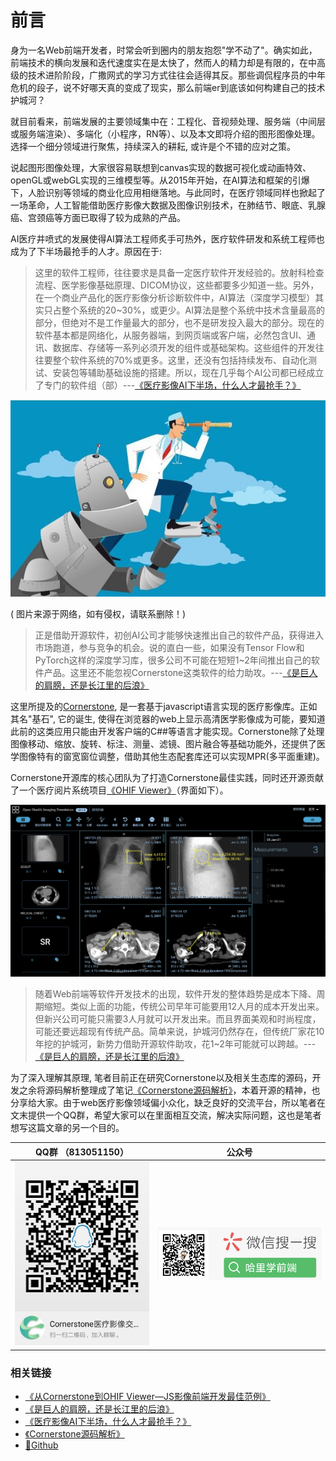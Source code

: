 # 前言

身为一名Web前端开发者，时常会听到圈内的朋友抱怨"学不动了"。确实如此，前端技术的横向发展和迭代速度实在是太快了，然而人的精力却是有限的，在中高级的技术进阶阶段，广撒网式的学习方式往往会适得其反。那些调侃程序员的中年危机的段子，说不好哪天真的变成了现实，那么前端er到底该如何构建自己的技术护城河？

就目前看来，前端发展的主要领域集中在：工程化、音视频处理、服务端（中间层或服务端渲染）、多端化（小程序，RN等）、以及本文即将介绍的图形图像处理。选择一个细分领域进行聚焦，持续深入的耕耘, 或许是个不错的应对之策。

说起图形图像处理，大家很容易联想到canvas实现的数据可视化或动画特效、openGL或webGL实现的三维模型等。从2015年开始，在AI算法和框架的引爆下，人脸识别等领域的商业化应用相继落地。与此同时，在医疗领域同样也掀起了一场革命，人工智能借助医疗影像大数据及图像识别技术，在肺结节、眼底、乳腺癌、宫颈癌等方面已取得了较为成熟的产品。

AI医疗井喷式的发展使得AI算法工程师炙手可热外，医疗软件研发和系统工程师也成为了下半场最抢手的人才。原因在于:

> 这里的软件工程师，往往要求是具备一定医疗软件开发经验的。放射科检查流程、医学影像基础原理、DICOM协议，这些都要多少知道一些。另外，在一个商业产品化的医疗影像分析诊断软件中，AI算法（深度学习模型）其实只占整个系统的20~30%，或更少。AI算法是整个系统中技术含量最高的部分，但绝对不是工作量最大的部分，也不是研发投入最大的部分。现在的软件基本都是网络化，从服务器端，到网页端或客户端，必然包含UI、通讯、数据库、存储等一系列必须开发的组件或基础架构。这些组件的开发往往要整个软件系统的70%或更多。这里，还没有包括持续发布、自动化测试、安装包等辅助基础设施的搭建。所以，现在几乎每个AI公司都已经成立了专门的软件组（部）---[《医疗影像AI下半场，什么人才最抢手？》](https://zhuanlan.zhihu.com/p/52621172)


![image](/assets/images/timg.jpeg) 

( 图片来源于网络，如有侵权，请联系删除！)

> 正是借助开源软件，初创AI公司才能够快速推出自己的软件产品，获得进入市场跑道，参与竞争的机会。说的直白一些，如果没有Tensor Flow和PyTorch这样的深度学习库，很多公司不可能在短短1~2年间推出自己的软件产品。这里还不能忽视Cornerstone这类软件的给力助攻。---[《是巨人的肩膀，还是长江里的后浪》](https://zhuanlan.zhihu.com/p/80381961)

这里所提及的[Cornerstone](https://github.com/cornerstonejs/cornerstone), 是一套基于javascript语言实现的医疗影像库。正如其名"基石", 它的诞生, 使得在浏览器的web上显示高清医学影像成为可能，要知道此前的这类应用只能由开发客户端的C##等语言才能实现。Cornerstone除了处理图像移动、缩放、旋转、标注、测量、滤镜、图片融合等基础功能外，还提供了医学图像特有的窗宽窗位调整，借助其他生态配套库还可以实现MPR(多平面重建)。

Cornerstone开源库的核心团队为了打造Cornerstone最佳实践，同时还开源贡献了一个医疗阅片系统项目[《OHIF Viewer》](https://viewer.ohif.org/)（界面如下）。

![image](/assets/images/ohif.png) 

> 随着Web前端等软件开发技术的出现，软件开发的整体趋势是成本下降、周期缩短。类似上面的功能，传统公司早年可能要用12人月的成本开发出来。但新兴公司可能只需要3人月就可以开发出来。而且界面美观和时尚程度，可能还要远超现有传统产品。简单来说，护城河仍然存在，但传统厂家花10年挖的护城河，新势力借助开源软件助攻，花1~2年可能就可以跨越。---[《是巨人的肩膀，还是长江里的后浪》](https://zhuanlan.zhihu.com/p/80381961)

为了深入理解其原理, 笔者目前正在研究Cornerstone以及相关生态库的源码，开发之余将源码解析整理成了笔记[《Cornerstone源码解析》](https://harrychen0506.github.io/cornerstone-analysis/)，本着开源的精神，也分享给大家。由于web医疗影像领域偏小众化，缺乏良好的交流平台，所以笔者在文末提供一个QQ群，希望大家可以在里面相互交流，解决实际问题，这也是笔者想写这篇文章的另一个目的。

| QQ群 （813051150）| 公众号 |
| --- | --- |
| ![image](/assets/images/qq.jpg) | ![image](/assets/images/gzh.png) |

### 相关链接

* [《从Cornerstone到OHIF Viewer—JS影像前端开发最佳范例》](https://zhuanlan.zhihu.com/p/58767457)
* [《是巨人的肩膀，还是长江里的后浪》](https://zhuanlan.zhihu.com/p/80381961)
* [《医疗影像AI下半场，什么人才最抢手？》](https://zhuanlan.zhihu.com/p/52621172)
* [《Cornerstone源码解析》](https://harrychen0506.github.io/cornerstone-analysis/) 
* [ 🌟Github](https://github.com/HarryChen0506/cornerstone-analysis)


